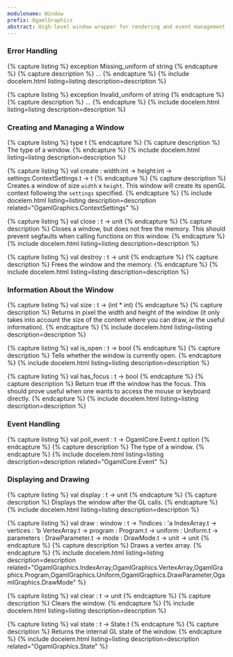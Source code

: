 ```yaml
---
modulename: Window
prefix: OgamlGraphics
abstract: High-level window wrapper for rendering and event management
---
```


### Error Handling

{% capture listing %}
exception Missing_uniform of string
{% endcapture %}
{% capture description %}
...
{% endcapture %}
{% include docelem.html listing=listing description=description %}

{% capture listing %}
exception Invalid_uniform of string
{% endcapture %}
{% capture description %}
...
{% endcapture %}
{% include docelem.html listing=listing description=description %}

### Creating and Managing a Window

{% capture listing %}
type t
{% endcapture %}
{% capture description %}
The type of a window.
{% endcapture %}
{% include docelem.html listing=listing description=description %}

{% capture listing %}
val create : width:int -> height:int -> settings:ContextSettings.t -> t
{% endcapture %}
{% capture description %}
Creates a window of size `width` x `height`.
This window will create its openGL context following the `settings` specified.
{% endcapture %}
{% include docelem.html listing=listing description=description related="OgamlGraphics.ContextSettings" %}

{% capture listing %}
val close : t -> unit
{% endcapture %}
{% capture description %}
Closes a window, but does not free the memory.
This should prevent segfaults when calling functions on this window.
{% endcapture %}
{% include docelem.html listing=listing description=description %}

{% capture listing %}
val destroy : t -> unit
{% endcapture %}
{% capture description %}
Frees the window and the memory.
{% endcapture %}
{% include docelem.html listing=listing description=description %}

### Information About the Window

{% capture listing %}
val size : t -> (int * int)
{% endcapture %}
{% capture description %}
Returns in pixel the width and height of the window (it only takes into account
the size of the content where you can draw, *ie* the useful information).
{% endcapture %}
{% include docelem.html listing=listing description=description %}

{% capture listing %}
val is_open : t -> bool
{% endcapture %}
{% capture description %}
Tells whether the window is currently open.
{% endcapture %}
{% include docelem.html listing=listing description=description %}

{% capture listing %}
val has_focus : t -> bool
{% endcapture %}
{% capture description %}
Return true iff the window has the focus.
This should prove useful when one wants to access the mouse or keyboard
directly.
{% endcapture %}
{% include docelem.html listing=listing description=description %}

### Event Handling

{% capture listing %}
val poll_event : t -> OgamlCore.Event.t option
{% endcapture %}
{% capture description %}
The type of a window.
{% endcapture %}
{% include docelem.html listing=listing description=description related="OgamlCore.Event" %}

### Displaying and Drawing

{% capture listing %}
val display : t -> unit
{% endcapture %}
{% capture description %}
Displays the window after the GL calls.
{% endcapture %}
{% include docelem.html listing=listing description=description %}

{% capture listing %}
val draw :
  window     : t ->
  ?indices   : 'a IndexArray.t ->
  vertices   : 'b VertexArray.t ->
  program    : Program.t ->
  uniform    : Uniform.t ->
  parameters : DrawParameter.t ->
  mode       : DrawMode.t ->
  unit -> unit
{% endcapture %}
{% capture description %}
Draws a vertex array.
{% endcapture %}
{% include docelem.html listing=listing description=description related="OgamlGraphics.IndexArray,OgamlGraphics.VertexArray,OgamlGraphics.Program,OgamlGraphics.Uniform,OgamlGraphics.DrawParameter,OgamlGraphics.DrawMode" %}

{% capture listing %}
val clear : t -> unit
{% endcapture %}
{% capture description %}
Clears the window.
{% endcapture %}
{% include docelem.html listing=listing description=description %}

{% capture listing %}
val state : t -> State.t
{% endcapture %}
{% capture description %}
Returns the internal GL state of the window.
{% endcapture %}
{% include docelem.html listing=listing description=description related="OgamlGraphics.State" %}

